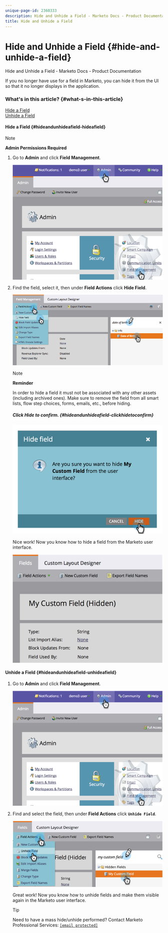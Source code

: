 ```yaml
---
unique-page-id: 2360333
description: Hide and Unhide a Field - Marketo Docs - Product Documentation
title: Hide and Unhide a Field
---
```


# Hide and Unhide a Field {#hide-and-unhide-a-field}

Hide and Unhide a Field - Marketo Docs - Product Documentation

If you no longer have use for a field in Marketo, you can hide it from the UI so that it no longer displays in the application.

### What's in this article? {#what-s-in-this-article}

[Hide a Field](#hideandunhideafield-hideafield)  
[Unhide a Field](#hideandunhideafield-unhideafield)

#### Hide a Field {#hideandunhideafield-hideafield}

>[!NOTE]
>
>**Admin Permissions Required**

1. Go to **Admin** and click **Field Management**.

   ![](assets/image2014-9-18-13-3a10-3a3.png)

1. Find the field, select it, then under **Field Actions** click **Hide Field**.

   ![](assets/fieldmanagement-hidefield-.png)

   >[!NOTE]
   >
   >**Reminder**
   >
   >In order to hide a field it must not be associated with any other assets (including archived ones). Make sure to remove the field from all smart lists, flow step choices, forms, emails, etc., before hiding.

   ##### Click Hide to confirm. {#hideandunhideafield-clickhidetoconfirm}

   ![](assets/image2014-9-18-13-3a10-3a36.png)

   Nice work! Now you know how to hide a field from the Marketo user interface.

   ![](assets/image2014-9-18-13-3a10-3a45.png)

#### Unhide a Field {#hideandunhideafield-unhideafield}

1. Go to **Admin** and click **Field Management**.

   ![](assets/image2014-9-18-13-3a11-3a3.png)

1. Find and select the field, then under **Field Actions** click **`Unhide Field`**.

   ![](assets/image2014-9-18-13-3a11-3a46.png)

   Great work! Now you know how to unhide fields and make them visible again in the Marketo user interface.

   >[!TIP]
   >
   >Need to have a mass hide/unhide performed? Contact Marketo Professional Services: [`[email protected]`](http://docs.marketo.com/cdn-cgi/l/email-protection#700315020619131503301d11021b15041f5e131f1d5e)

